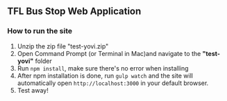 ## TFL Bus Stop Web Application

### How to run the site
1. Unzip the zip file "test-yovi.zip"
2. Open Command Prompt (or Terminal in Mac)and navigate to the **"test-yovi"** folder
3. Run `npm install`, make sure there's no error when installing
4. After npm installation is done, run `gulp watch` and the site will automatically open `http://localhost:3000` in your default browser.
5. Test away!
